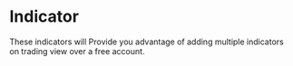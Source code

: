 # Indicator
These indicators will Provide you advantage of adding multiple indicators on trading view over a free account.

